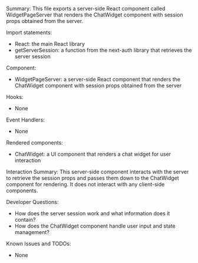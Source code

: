 Summary:
This file exports a server-side React component called WidgetPageServer that renders the ChatWidget component with session props obtained from the server. 

Import statements:
- React: the main React library
- getServerSession: a function from the next-auth library that retrieves the server session

Component:
- WidgetPageServer: a server-side React component that renders the ChatWidget component with session props obtained from the server

Hooks:
- None

Event Handlers:
- None

Rendered components:
- ChatWidget: a UI component that renders a chat widget for user interaction

Interaction Summary:
This server-side component interacts with the server to retrieve the session props and passes them down to the ChatWidget component for rendering. It does not interact with any client-side components.

Developer Questions:
- How does the server session work and what information does it contain?
- How does the ChatWidget component handle user input and state management?

Known Issues and TODOs:
- None